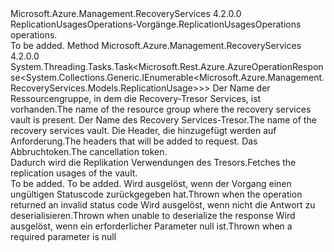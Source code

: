 <Type Name="IReplicationUsagesOperations" FullName="Microsoft.Azure.Management.RecoveryServices.IReplicationUsagesOperations">
  <TypeSignature Language="C#" Value="public interface IReplicationUsagesOperations" />
  <TypeSignature Language="ILAsm" Value=".class public interface auto ansi abstract IReplicationUsagesOperations" />
  <TypeSignature Language="DocId" Value="T:Microsoft.Azure.Management.RecoveryServices.IReplicationUsagesOperations" />
  <TypeSignature Language="VB.NET" Value="Public Interface IReplicationUsagesOperations" />
  <TypeSignature Language="F#" Value="type IReplicationUsagesOperations = interface" />
  <AssemblyInfo>
    <AssemblyName>Microsoft.Azure.Management.RecoveryServices</AssemblyName>
    <AssemblyVersion>4.2.0.0</AssemblyVersion>
  </AssemblyInfo>
  <Interfaces />
  <Docs>
    <summary>
            <span data-ttu-id="8c68e-101">ReplicationUsagesOperations-Vorgänge.</span><span class="sxs-lookup"><span data-stu-id="8c68e-101">ReplicationUsagesOperations operations.</span></span>
            </summary>
    <remarks>To be added.</remarks>
  </Docs>
  <Members>
    <Member MemberName="ListWithHttpMessagesAsync">
      <MemberSignature Language="C#" Value="public System.Threading.Tasks.Task&lt;Microsoft.Rest.Azure.AzureOperationResponse&lt;System.Collections.Generic.IEnumerable&lt;Microsoft.Azure.Management.RecoveryServices.Models.ReplicationUsage&gt;&gt;&gt; ListWithHttpMessagesAsync (string resourceGroupName, string vaultName, System.Collections.Generic.Dictionary&lt;string,System.Collections.Generic.List&lt;string&gt;&gt; customHeaders = null, System.Threading.CancellationToken cancellationToken = null);" />
      <MemberSignature Language="ILAsm" Value=".method public hidebysig newslot virtual instance class System.Threading.Tasks.Task`1&lt;class Microsoft.Rest.Azure.AzureOperationResponse`1&lt;class System.Collections.Generic.IEnumerable`1&lt;class Microsoft.Azure.Management.RecoveryServices.Models.ReplicationUsage&gt;&gt;&gt; ListWithHttpMessagesAsync(string resourceGroupName, string vaultName, class System.Collections.Generic.Dictionary`2&lt;string, class System.Collections.Generic.List`1&lt;string&gt;&gt; customHeaders, valuetype System.Threading.CancellationToken cancellationToken) cil managed" />
      <MemberSignature Language="DocId" Value="M:Microsoft.Azure.Management.RecoveryServices.IReplicationUsagesOperations.ListWithHttpMessagesAsync(System.String,System.String,System.Collections.Generic.Dictionary{System.String,System.Collections.Generic.List{System.String}},System.Threading.CancellationToken)" />
      <MemberSignature Language="F#" Value="abstract member ListWithHttpMessagesAsync : string * string * System.Collections.Generic.Dictionary&lt;string, System.Collections.Generic.List&lt;string&gt;&gt; * System.Threading.CancellationToken -&gt; System.Threading.Tasks.Task&lt;Microsoft.Rest.Azure.AzureOperationResponse&lt;seq&lt;Microsoft.Azure.Management.RecoveryServices.Models.ReplicationUsage&gt;&gt;&gt;" Usage="iReplicationUsagesOperations.ListWithHttpMessagesAsync (resourceGroupName, vaultName, customHeaders, cancellationToken)" />
      <MemberType>Method</MemberType>
      <AssemblyInfo>
        <AssemblyName>Microsoft.Azure.Management.RecoveryServices</AssemblyName>
        <AssemblyVersion>4.2.0.0</AssemblyVersion>
      </AssemblyInfo>
      <ReturnValue>
        <ReturnType>System.Threading.Tasks.Task&lt;Microsoft.Rest.Azure.AzureOperationResponse&lt;System.Collections.Generic.IEnumerable&lt;Microsoft.Azure.Management.RecoveryServices.Models.ReplicationUsage&gt;&gt;&gt;</ReturnType>
      </ReturnValue>
      <Parameters>
        <Parameter Name="resourceGroupName" Type="System.String" />
        <Parameter Name="vaultName" Type="System.String" />
        <Parameter Name="customHeaders" Type="System.Collections.Generic.Dictionary&lt;System.String,System.Collections.Generic.List&lt;System.String&gt;&gt;" />
        <Parameter Name="cancellationToken" Type="System.Threading.CancellationToken" />
      </Parameters>
      <Docs>
        <param name="resourceGroupName">
            <span data-ttu-id="8c68e-102">Der Name der Ressourcengruppe, in dem die Recovery-Tresor Services, ist vorhanden.</span><span class="sxs-lookup"><span data-stu-id="8c68e-102">The name of the resource group where the recovery services vault is present.</span></span>
            </param>
        <param name="vaultName">
            <span data-ttu-id="8c68e-103">Der Name des Recovery Services-Tresor.</span><span class="sxs-lookup"><span data-stu-id="8c68e-103">The name of the recovery services vault.</span></span>
            </param>
        <param name="customHeaders">
            <span data-ttu-id="8c68e-104">Die Header, die hinzugefügt werden auf Anforderung.</span><span class="sxs-lookup"><span data-stu-id="8c68e-104">The headers that will be added to request.</span></span>
            </param>
        <param name="cancellationToken">
            <span data-ttu-id="8c68e-105">Das Abbruchtoken.</span><span class="sxs-lookup"><span data-stu-id="8c68e-105">The cancellation token.</span></span>
            </param>
        <summary>
            <span data-ttu-id="8c68e-106">Dadurch wird die Replikation Verwendungen des Tresors.</span><span class="sxs-lookup"><span data-stu-id="8c68e-106">Fetches the replication usages of the vault.</span></span>
            </summary>
        <returns>To be added.</returns>
        <remarks>To be added.</remarks>
        <exception cref="T:Microsoft.Rest.Azure.CloudException">
            <span data-ttu-id="8c68e-107">Wird ausgelöst, wenn der Vorgang einen ungültigen Statuscode zurückgegeben hat.</span><span class="sxs-lookup"><span data-stu-id="8c68e-107">Thrown when the operation returned an invalid status code</span></span>
            </exception>
        <exception cref="T:Microsoft.Rest.SerializationException">
            <span data-ttu-id="8c68e-108">Wird ausgelöst, wenn nicht die Antwort zu deserialisieren.</span><span class="sxs-lookup"><span data-stu-id="8c68e-108">Thrown when unable to deserialize the response</span></span>
            </exception>
        <exception cref="T:Microsoft.Rest.ValidationException">
            <span data-ttu-id="8c68e-109">Wird ausgelöst, wenn ein erforderlicher Parameter null ist.</span><span class="sxs-lookup"><span data-stu-id="8c68e-109">Thrown when a required parameter is null</span></span>
            </exception>
      </Docs>
    </Member>
  </Members>
</Type>